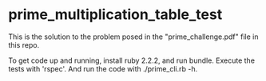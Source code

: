 # prime_multiplication_table_test
This is the solution to the problem posed in the "prime_challenge.pdf" file in this repo.  

To get code up and running, install ruby 2.2.2, and run bundle.  Execute the tests with 'rspec'.  And run the code with ./prime_cli.rb -h.
